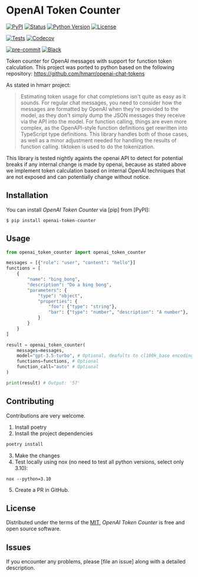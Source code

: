 # OpenAI Token Counter

[![PyPI](https://img.shields.io/pypi/v/openai-token-counter.svg)][pypi_]
[![Status](https://img.shields.io/pypi/status/openai-token-counter.svg)][status]
[![Python Version](https://img.shields.io/pypi/pyversions/openai-token-counter)][python version]
[![License](https://img.shields.io/pypi/l/openai-token-counter)][license]

[![Tests](https://github.com/Eitan1112/openai-token-counter/workflows/Tests/badge.svg)][tests]
[![Codecov](https://codecov.io/gh/Eitan1112/openai-token-counter/branch/main/graph/badge.svg)][codecov]

[![pre-commit](https://img.shields.io/badge/pre--commit-enabled-brightgreen?logo=pre-commit&logoColor=white)][pre-commit]
[![Black](https://img.shields.io/badge/code%20style-black-000000.svg)][black]

[pypi_]: https://pypi.org/project/openai-token-counter/
[status]: https://pypi.org/project/openai-token-counter/
[python version]: https://pypi.org/project/openai-token-counter
[tests]: https://github.com/Eitan1112/openai-token-counter/actions?workflow=Tests
[codecov]: https://app.codecov.io/gh/Eitan1112/openai-token-counter
[pre-commit]: https://github.com/pre-commit/pre-commit
[black]: https://github.com/psf/black

Token counter for OpenAI messages with support for function token calculation.
This project was ported to python based on the following repository:
https://github.com/hmarr/openai-chat-tokens

As stated in hmarr project:

> Estimating token usage for chat completions isn't quite as easy as it sounds.
> For regular chat messages, you need to consider how the messages are formatted by OpenAI when they're provided to the model, as they don't simply dump the JSON messages they receive via the API into the model.
> For function calling, things are even more complex, as the OpenAPI-style function definitions get rewritten into TypeScript type definitions.
> This library handles both of those cases, as well as a minor adjustment needed for handling the results of function calling. tiktoken is used to do the tokenization.

This library is tested nightly againts the openai API to detect for potential breaks if any internal change is made by openai, because as stated above we implement token calculation based on internal OpenAI techniques that are not exposed and can potentially change without notice.

## Installation

You can install _OpenAI Token Counter_ via [pip] from [PyPI]:

```console
$ pip install openai-token-counter
```

## Usage

```python
from openai_token_counter import openai_token_counter

messages = [{"role": "user", "content": "hello"}]
functions = [
    {
        "name": "bing_bong",
        "description": "Do a bing bong",
        "parameters": {
            "type": "object",
            "properties": {
                "foo": {"type": "string"},
                "bar": {"type": "number", "description": "A number"},
            }
        }
    }
]

result = openai_token_counter(
    messages=messages,
    model="gpt-3.5-turbo", # Optional, deafults to cl100k_base encoding which is used by GPT models
    functions=functions, # Optional
    function_call="auto" # Optional
)

print(result) # Output: '57'

```

## Contributing

Contributions are very welcome.

1. Install poetry
2. Install the project dependencies

```bash
poetry install
```

3. Make the changes
4. Test locally using nox (no need to test all python versions, select only 3.10):

```
nox --python=3.10
```

5. Create a PR in GitHub.

## License

Distributed under the terms of the [MIT][license],
_OpenAI Token Counter_ is free and open source software.

## Issues

If you encounter any problems,
please [file an issue] along with a detailed description.

<!-- github-only -->

[license]: https://github.com/Eitan1112/openai-token-counter/blob/main/LICENSE
